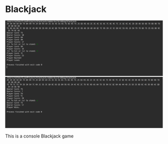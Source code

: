 # Blackjack

![screenshot1](screenshot1.png)
![screenshot2](screenshot2.png)

This is a console Blackjack game
